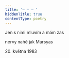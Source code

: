 ```yaml
---
title: '– – – '
hiddenTitle: true
contentType: poetry
---
```


<section>

Jen s nimi mluvím a mám zas

nervy nahé jak Marsyas

20\. května 1983

</section>
